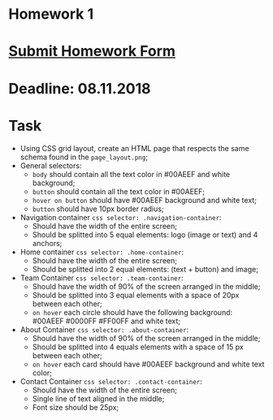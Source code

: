 # Homework 1 
# [Submit Homework Form](https://goo.gl/forms/d4n8ycMRxm2d66zX2)
# Deadline: 08.11.2018
# Task
- Using CSS grid layout, create an HTML page that respects the same schema found in the `page_layout.png`;
- General selectors:
    +   `body` should contain all the text color in #00AEEF and white background;
    +   `button` should contain all the text color in #00AEEF;
    +   `hover on button` should have #00AEEF background and white text;
    +   `button` should have 10px border radius;
- Navigation container `css selector: .navigation-container`:
    +   Should have the width of the entire screen;
    +   Should be splitted into 5 equal elements: logo (image or text) and 4 anchors;
- Home container `css selector: .home-container`:
    +   Should have the width of the entire screen;
    +   Should be splitted into 2 equal elements: (text + button) and image;
- Team Container `css selector: .team-container`:
    +   Should have the width of 90% of the screen arranged in the middle;
    +   Should be splitted into 3 equal elements with a space of 20px between each other;
    +   `on hover` each circle should have the following background: #00AEEF #0000FF #FF00FF and white text;
- About Container `css selector: .about-container`:
    +   Should have the width of 90% of the screen arranged in the middle;
    +   Should be splitted into 4 equals elements with a space of 15 px between each other;
    +   `on hover` each card should have #00AEEF background and white text color;
- Contact Container `css selector: .contact-container`:
    +   Should have the width of the entire screen;
    +   Single line of text aligned in the middle;
    +   Font size should be 25px;
